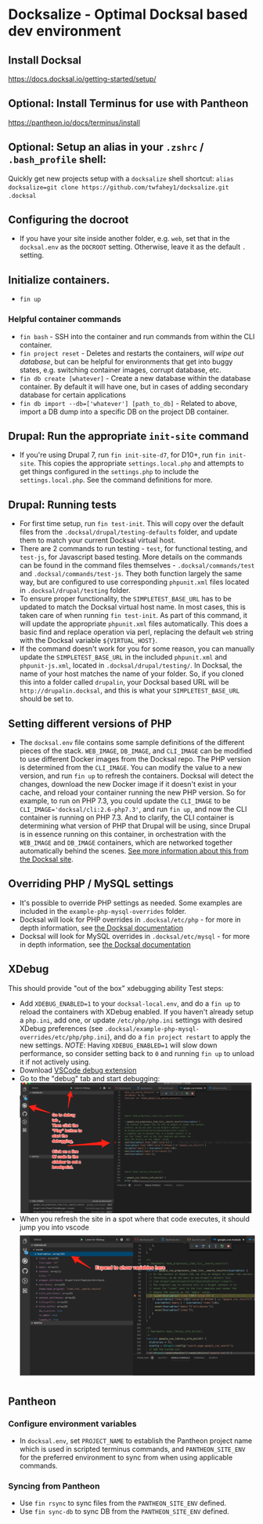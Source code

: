 # Docksalize - Optimal Docksal based dev environment

## Install Docksal
https://docs.docksal.io/getting-started/setup/

## Optional: Install Terminus for use with Pantheon
https://pantheon.io/docs/terminus/install

## Optional: Setup an alias in your `.zshrc` / `.bash_profile` shell:
Quickly get new projects setup with a `docksalize` shell shortcut:
`alias docksalize=git clone https://github.com/twfahey1/docksalize.git .docksal`

## Configuring the docroot
* If you have your site inside another folder, e.g. `web`, set that in the `docksal.env` as the `DOCROOT` setting. Otherwise, leave it as the default `.` setting.

## Initialize containers.
* `fin up`

### Helpful container commands
* `fin bash` - SSH into the container and run commands from within the CLI container.
* `fin project reset` - Deletes and restarts the containers, *will wipe out database*, but can be helpful for environments that get into buggy states, e.g. switching container images, corrupt database, etc.
* `fin db create [whatever]` - Create a new database within the database container. By default it will have one, but in cases of adding secondary database for certain applications
* `fin db import --db=['whatever'] [path_to_db]` - Related to above, import a DB dump into a specific DB on the project DB container.

## Drupal: Run the appropriate `init-site` command
* If you're using Drupal 7, run `fin init-site-d7`, for D10+, run `fin init-site`. This copies the appropriate `settings.local.php` and attempts to get things configured in the `settings.php` to include the `settings.local.php`. See the command definitions for more.
  
## Drupal: Running tests
* For first time setup, run `fin test-init`. This will copy over the default files from the `.docksal/drupal/testing-defaults` folder, and update them to match your current Docksal virtual host.
* There are 2 commands to run testing - `test`, for functional testing, and `test-js`, for Javascript based testing. More details on the commands can be found in the command files themselves - `.docksal/commands/test` and `.docksal/commands/test-js`. They both function largely the same way, but are configured to use corresponding `phpunit.xml` files located in `.docksal/drupal/testing` folder.
* To ensure proper functionality, the `SIMPLETEST_BASE_URL` has to be updated to match the Docksal virtual host name. In most cases, this is taken care of when running `fin test-init`. As part of this command, it will update the appropriate `phpunit.xml` files automatically. This does a basic find and replace operation via perl, replacing the default `web` string with the Docksal variable `${VIRTUAL_HOST}`.
* If the command doesn't work for you for some reason, you can manually update the `SIMPLETEST_BASE_URL` in the included `phpunit.xml` and `phpunit-js.xml`, located in `.docksal/drupal/testing/`. In Docksal, the name of your host matches the name of your folder. So, if you cloned this into a folder called `drupalin`, your Docksal based URL will be `http://drupalin.docksal`, and this is what your `SIMPLETEST_BASE_URL` should be set to.

## Setting different versions of PHP
* The `docksal.env` file contains some sample definitions of the different pieces of the stack. `WEB_IMAGE`, `DB_IMAGE`, and `CLI_IMAGE` can be modified to use different Docker images from the Docksal repo. The PHP version is determined from the `CLI_IMAGE`. You can modify the value to a new version, and run `fin up` to refresh the containers. Docksal will detect the changes, download the new Docker image if it doesn't exist in your cache, and reload your container running the new PHP version. So for example, to run on PHP 7.3, you could update the `CLI_IMAGE` to be `CLI_IMAGE='docksal/cli:2.6-php7.3'`, and run `fin up`, and now the CLI container is running on PHP 7.3. And to clarify, the CLI container is determining what version of PHP that Drupal will be using, since Drupal is in essence running on this container, in orchestration with the `WEB_IMAGE` and `DB_IMAGE` containers, which are networked together automatically behind the scenes. [See more information about this from the Docksal site](https://docs.docksal.io/service/cli/settings/).

## Overriding PHP / MySQL settings
* It's possible to override PHP settings as needed. Some examples are included in the `example-php-mysql-overrides` folder.
* Docksal will look for PHP overrides in `.docksal/etc/php` - for more in depth information, see [the Docksal documentation](https://docs.docksal.io/service/cli/settings/)
* Docksal will look for MySQL overrides in `.docksal/etc/mysql` - for more in depth information, see [the Docksal documentation](https://docs.docksal.io/service/db/settings/)

## XDebug
This should provide "out of the box" xdebugging ability
Test steps:
* Add `XDEBUG_ENABLED=1` to your `docksal-local.env`, and do a `fin up` to reload the containers with XDebug enabled. If you haven't already setup a `php.ini`, add one, or update `/etc/php/php.ini` settings with desired XDebug preferences (see `.docksal/example-php-mysql-overrides/etc/php/php.ini`), and do a `fin project restart` to apply the new settings. *NOTE*: Having `XDEBUG_ENABLED=1` will slow down performance, so consider setting back to `0` and running `fin up` to unload it if not actively using.
* Download [VSCode debug extension](https://marketplace.visualstudio.com/items?itemName=felixfbecker.php-debug)
* Go to the "debug" tab and start debugging:
![image](assets/xdebug_1.png)
* When you refresh the site in a spot where that code executes, it should jump you into vscode
![image](assets/xdebug_2.png)

## Pantheon
### Configure environment variables
* In `docksal.env`, set `PROJECT_NAME` to establish the Pantheon project name which is used in scripted terminus commands, and `PANTHEON_SITE_ENV` for the preferred environment to sync from when using applicable commands.

### Syncing from Pantheon
* Use `fin rsync` to sync files from the `PANTHEON_SITE_ENV` defined.
* Use `fin sync-db` to sync DB from the `PANTHEON_SITE_ENV` defined.

